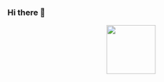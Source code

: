 ### Hi there 👋

<!--
**DmitriyVladarchuk/DmitriyVladarchuk** is a ✨ _special_ ✨ repository because its `README.md` (this file) appears on your GitHub profile.

Here are some ideas to get you started:

- 🔭 I’m currently working on ...
- 🌱 I’m currently learning ...
- 👯 I’m looking to collaborate on ...
- 🤔 I’m looking for help with ...
- 💬 Ask me about ...
- 📫 How to reach me: ...
- 😄 Pronouns: ...
- ⚡ Fun fact: ...
-->
<div id="header" align="center">
  <img src="[[https://media.giphy.com/media/M9gbBd9nbDrOTu1Mqx/giphy.gif](https://tenor.com/bxyY6.gif)https://tenor.com/bxyY6.gif](https://tenor.com/bxyY6.gif)https://tenor.com/bxyY6.gif" width="100"/>
</div>
